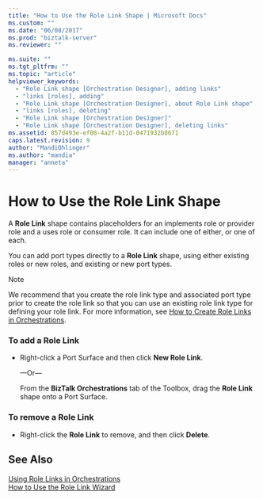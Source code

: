 ```yaml
---
title: "How to Use the Role Link Shape | Microsoft Docs"
ms.custom: ""
ms.date: "06/08/2017"
ms.prod: "biztalk-server"
ms.reviewer: ""

ms.suite: ""
ms.tgt_pltfrm: ""
ms.topic: "article"
helpviewer_keywords: 
  - "Role Link shape [Orchestration Designer], adding links"
  - "links [roles], adding"
  - "Role Link shape [Orchestration Designer], about Role Link shape"
  - "links [roles], deleting"
  - "Role Link shape [Orchestration Designer]"
  - "Role Link shape [Orchestration Designer], deleting links"
ms.assetid: 857d493e-ef08-4a2f-b11d-0471932b8671
caps.latest.revision: 9
author: "MandiOhlinger"
ms.author: "mandia"
manager: "anneta"
---
```

# How to Use the Role Link Shape
A **Role Link** shape contains placeholders for an implements role or provider role and a uses role or consumer role. It can include one of either, or one of each.  
  
 You can add port types directly to a **Role Link** shape, using either existing roles or new roles, and existing or new port types.  
  
> [!NOTE]
>  We recommend that you create the role link type and associated port type prior to create the role link so that you can use an existing role link type for defining your role link. For more information, see [How to Create Role Links in Orchestrations](../core/how-to-create-role-links-in-orchestrations.md).  
  
### To add a Role Link  
  
-   Right-click a Port Surface and then click **New Role Link**.  
  
     —Or—  
  
     From the **BizTalk Orchestrations** tab of the Toolbox, drag the **Role Link** shape onto a Port Surface.  
  
### To remove a Role Link  
  
-   Right-click the **Role Link** to remove, and then click **Delete**.  
  
## See Also  
 [Using Role Links in Orchestrations](../core/using-role-links-in-orchestrations.md)   
 [How to Use the Role Link Wizard](../core/how-to-use-the-role-link-wizard.md)